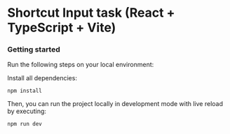 # Shortcut Input task (React + TypeScript + Vite)

### Getting started

Run the following steps on your local environment:

Install all dependencies:

```shell
npm install
```

Then, you can run the project locally in development mode with live reload by executing:

```shell
npm run dev
```

